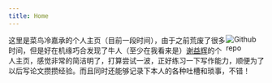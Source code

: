 ```yaml
---
title: Home
---
```


[<img src="https://simpleicons.org/icons/github.svg" style="max-width:15%;min-width:40px;float:right;" alt="Github repo" />](https://github.com/yihui/hugo-ivy)

这里是菜鸟冷嘉承的个人主页（目前一段时间），由于之前荒废了很多时间，但是好在机缘巧合发现了牛人（至少在我看来是）[谢益辉](https://yihui.org/)的个人主页，感觉非常的简洁明了，打算尝试一波，正好练习一下写作能力，顺便为了以后写论文攒攒经验。而且同时还能够记录下本人的各种吐槽和琐事，不错！